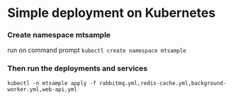 # Simple deployment on Kubernetes
### Create namespace **mtsample**
run on command prompt `kubectl create namespace mtsample`

### Then run the deployments and services
`kubectl -n mtsample apply -f rabbitmq.yml,redis-cache.yml,background-worker.yml,web-api.yml`
